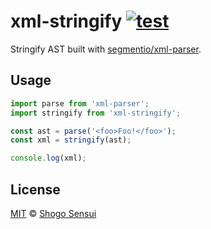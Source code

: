 # xml-stringify [![test](https://github.com/1000ch/xml-stringify/actions/workflows/test.yml/badge.svg)](https://github.com/1000ch/xml-stringify/actions/workflows/test.yml)

Stringify AST built with [segmentio/xml-parser](https://github.com/segmentio/xml-parser).

## Usage

```javascript
import parse from 'xml-parser';
import stringify from 'xml-stringify';

const ast = parse('<foo>Foo!</foo>');
const xml = stringify(ast);

console.log(xml);
```

## License

[MIT](https://1000ch.mit-license.org) © [Shogo Sensui](https://github.com/1000ch)
